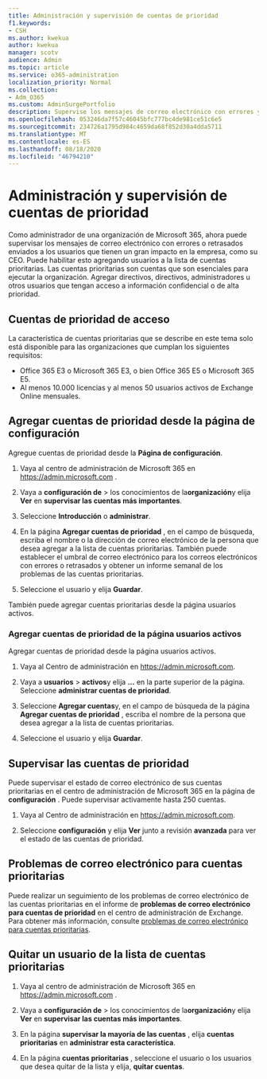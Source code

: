 ```yaml
---
title: Administración y supervisión de cuentas de prioridad
f1.keywords:
- CSH
ms.author: kwekua
author: kwekua
manager: scotv
audience: Admin
ms.topic: article
ms.service: o365-administration
localization_priority: Normal
ms.collection:
- Adm_O365
ms.custom: AdminSurgePortfolio
description: Supervise los mensajes de correo electrónico con errores y retrasados enviados a o desde cuentas que tienen un gran impacto en el negocio.
ms.openlocfilehash: 053246da7f57c46045bfc777bc4de981ce51c6e5
ms.sourcegitcommit: 234726a1795d984c4659da68f852d30a4dda5711
ms.translationtype: MT
ms.contentlocale: es-ES
ms.lasthandoff: 08/18/2020
ms.locfileid: "46794210"
---
```

# <a name="manage-and-monitor-priority-accounts"></a>Administración y supervisión de cuentas de prioridad

Como administrador de una organización de Microsoft 365, ahora puede supervisar los mensajes de correo electrónico con errores o retrasados enviados a los usuarios que tienen un gran impacto en la empresa, como su CEO. Puede habilitar esto agregando usuarios a la lista de cuentas prioritarias. Las cuentas prioritarias son cuentas que son esenciales para ejecutar la organización. Agregar directivos, directivos, administradores u otros usuarios que tengan acceso a información confidencial o de alta prioridad.

## <a name="access-priority-accounts"></a>Cuentas de prioridad de acceso

La característica de cuentas prioritarias que se describe en este tema solo está disponible para las organizaciones que cumplan los siguientes requisitos:

- Office 365 E3 o Microsoft 365 E3, o bien Office 365 E5 o Microsoft 365 E5.
- Al menos 10.000 licencias y al menos 50 usuarios activos de Exchange Online mensuales.

## <a name="add-priority-accounts-from-the-setup-page"></a>Agregar cuentas de prioridad desde la página de configuración

Agregue cuentas de prioridad desde la **Página de configuración**.

1. Vaya al centro de administración de Microsoft 365 en <a href="https://go.microsoft.com/fwlink/p/?linkid=2024339" target="_blank">https://admin.microsoft.com</a> .

2. Vaya a **configuración de**  >  los conocimientos de la**organización**y elija **Ver** en **supervisar las cuentas más importantes**.

3. Seleccione **Introducción** o **administrar**.

4. En la página **Agregar cuentas de prioridad** , en el campo de búsqueda, escriba el nombre o la dirección de correo electrónico de la persona que desea agregar a la lista de cuentas prioritarias. También puede establecer el umbral de correo electrónico para los correos electrónicos con errores o retrasados y obtener un informe semanal de los problemas de las cuentas prioritarias.

5. Seleccione el usuario y elija **Guardar**.

También puede agregar cuentas prioritarias desde la página usuarios activos.

### <a name="add-priority-accounts-from-active-users-page"></a>Agregar cuentas de prioridad de la página usuarios activos

Agregar cuentas de prioridad desde la página usuarios activos.

1. Vaya al Centro de administración en <a href="https://go.microsoft.com/fwlink/p/?linkid=2024339" target="_blank">https://admin.microsoft.com</a>.

2. Vaya a **usuarios**  >  **activos**y elija **...** en la parte superior de la página. Seleccione **administrar cuentas de prioridad**.

3. Seleccione **Agregar cuentas**y, en el campo de búsqueda de la página **Agregar cuentas de prioridad** , escriba el nombre de la persona que desea agregar a la lista de cuentas prioritarias.

4. Seleccione el usuario y elija **Guardar**.

## <a name="monitor-your-priority-accounts"></a>Supervisar las cuentas de prioridad

Puede supervisar el estado de correo electrónico de sus cuentas prioritarias en el centro de administración de Microsoft 365 en la página de **configuración** . Puede supervisar activamente hasta 250 cuentas.

1. Vaya al Centro de administración en <a href="https://go.microsoft.com/fwlink/p/?linkid=2024339" target="_blank">https://admin.microsoft.com</a>.

2. Seleccione **configuración** y elija **Ver** junto a revisión **avanzada** para ver el estado de las cuentas de prioridad.

## <a name="email-issues-for-priority-accounts"></a>Problemas de correo electrónico para cuentas prioritarias

Puede realizar un seguimiento de los problemas de correo electrónico de las cuentas prioritarias en el informe de **problemas de correo electrónico para cuentas de prioridad** en el centro de administración de Exchange. Para obtener más información, consulte [problemas de correo electrónico para cuentas prioritarias](https://review.docs.microsoft.com/en-us/Exchange/mail-flow-best-practices/mail-flow-insights/mfi-email-issues-for-priority-accounts?branch=Priority-chrisda).

## <a name="remove-a-user-from-the-priority-accounts-list"></a>Quitar un usuario de la lista de cuentas prioritarias

1. Vaya al centro de administración de Microsoft 365 en <a href="https://go.microsoft.com/fwlink/p/?linkid=2024339" target="_blank">https://admin.microsoft.com</a> .

2. Vaya a **configuración de**  >  los conocimientos de la**organización**y elija **Ver** en **supervisar las cuentas más importantes**.

3. En la página **supervisar la mayoría de las cuentas** , elija **cuentas prioritarias** en **administrar esta característica**.

4. En la página **cuentas prioritarias** , seleccione el usuario o los usuarios que desea quitar de la lista y elija, **quitar cuentas**.